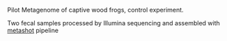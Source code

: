 Pilot Metagenome of captive wood frogs, control experiment. 

Two fecal samples processed by Illumina sequencing and assembled with [metashot](https://metashot.github.io/) pipeline
